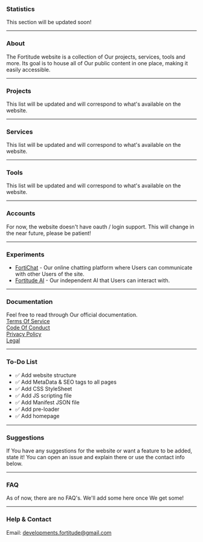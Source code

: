### Statistics
This section will be updated soon!

---

### About
The Fortitude website is a collection of Our projects, services, tools and more. Its goal is to house all of Our public content in one place, making it easily accessible.

---

### Projects
This list will be updated and will correspond to what's available on the website.

---

### Services
This list will be updated and will correspond to what's available on the website.

---

### Tools
This list will be updated and will correspond to what's available on the website.

---

### Accounts
For now, the website doesn't have oauth / login support. This will change in the near future, please be patient!

---

### Experiments
- [FortiChat](https://google.com/404) - Our online chatting platform where Users can communicate with other Users of the site.  
- [Fortitude AI](https://google.com/404) - Our independent AI that Users can interact with.

---

### Documentation
Feel free to read through Our official documentation.  
[Terms Of Service](https://google.com/404)  
[Code Of Conduct](https://google.com/404)  
[Privacy Policy](https://google.com/404)  
[Legal](https://google.com/404)  

---

### To-Do List
- ✅ Add website structure
- ✅ Add MetaData & SEO tags to all pages
- ✅ Add CSS StyleSheet
- ✅ Add JS scripting file
- ✅ Add Manifest JSON file
- ✅ Add pre-loader
- ✅ Add homepage

---

### Suggestions
If You have any suggestions for the website or want a feature to be added, state it! You can open an issue and explain there or use the contact info below.

---

### FAQ
As of now, there are no FAQ's. We'll add some here once We get some!

---

### Help & Contact
Email: developments.fortitude@gmail.com

